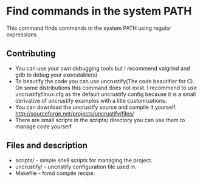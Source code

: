 # Find commands in the system PATH #

This command finds commands in the system PATH using regular expressions

## Contributing ##
 - You can use your own debugging tools but I recommend valgrind and gdb to debug your executable(s)
 - To beautify the code you can use uncrustify(The code beautifier for C). On some distributions this command does not exist. I recommend to use uncrustify/linux.cfg as the default uncrustify config because it is a small derivative of uncrustify examples with a litle customizations.
 - You can download the uncrustify source and compile it yourself. <http://sourceforge.net/projects/uncrustify/files/>
 - There are small scripts in the scripts/ directory you can use them to manage
code yourself

## Files and description ##
 - scripts/ - simple shell scripts for managing the project.
 - uncrustify/ - uncristify configuration file used in.
 - Makefile  - fcmd compile recipe.

